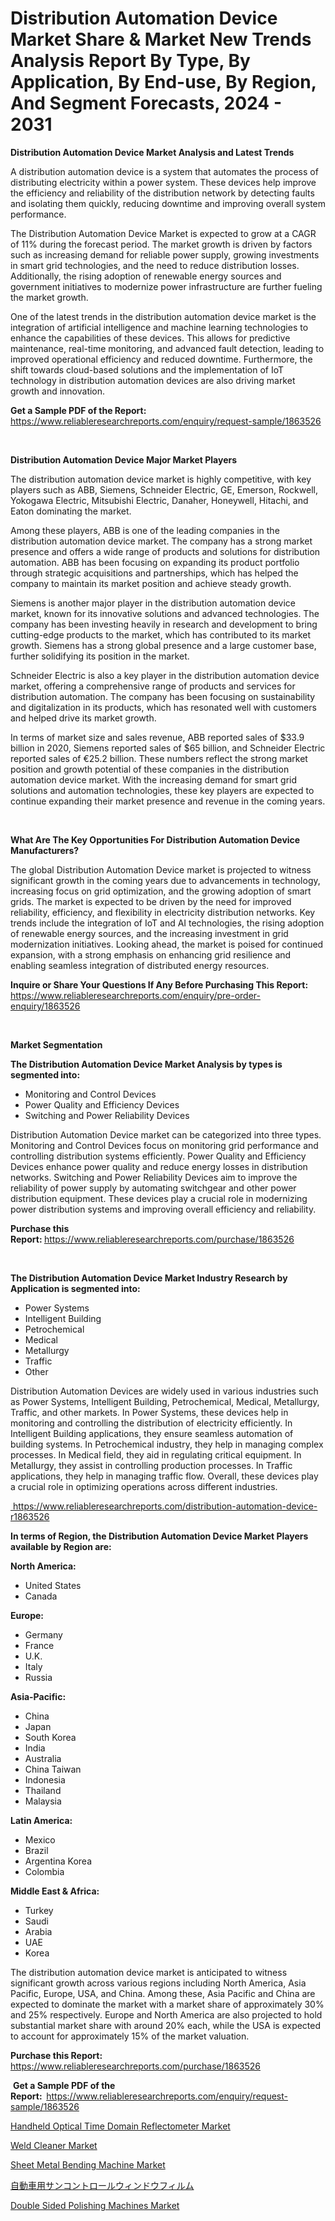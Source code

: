 <p><h1>Distribution Automation Device Market Share & Market New Trends Analysis Report By Type, By Application, By End-use, By Region, And Segment Forecasts, 2024 - 2031</h1></p><p><strong>Distribution Automation Device Market Analysis and Latest Trends</strong></p>
<p><p>A distribution automation device is a system that automates the process of distributing electricity within a power system. These devices help improve the efficiency and reliability of the distribution network by detecting faults and isolating them quickly, reducing downtime and improving overall system performance.</p><p>The Distribution Automation Device Market is expected to grow at a CAGR of 11% during the forecast period. The market growth is driven by factors such as increasing demand for reliable power supply, growing investments in smart grid technologies, and the need to reduce distribution losses. Additionally, the rising adoption of renewable energy sources and government initiatives to modernize power infrastructure are further fueling the market growth.</p><p>One of the latest trends in the distribution automation device market is the integration of artificial intelligence and machine learning technologies to enhance the capabilities of these devices. This allows for predictive maintenance, real-time monitoring, and advanced fault detection, leading to improved operational efficiency and reduced downtime. Furthermore, the shift towards cloud-based solutions and the implementation of IoT technology in distribution automation devices are also driving market growth and innovation.</p></p>
<p><strong>Get a Sample PDF of the Report:&nbsp;</strong> <a href="https://www.reliableresearchreports.com/enquiry/request-sample/1863526">https://www.reliableresearchreports.com/enquiry/request-sample/1863526</a></p>
<p>&nbsp;</p>
<p><strong>Distribution Automation Device Major Market Players</strong></p>
<p><p>The distribution automation device market is highly competitive, with key players such as ABB, Siemens, Schneider Electric, GE, Emerson, Rockwell, Yokogawa Electric, Mitsubishi Electric, Danaher, Honeywell, Hitachi, and Eaton dominating the market. </p><p>Among these players, ABB is one of the leading companies in the distribution automation device market. The company has a strong market presence and offers a wide range of products and solutions for distribution automation. ABB has been focusing on expanding its product portfolio through strategic acquisitions and partnerships, which has helped the company to maintain its market position and achieve steady growth. </p><p>Siemens is another major player in the distribution automation device market, known for its innovative solutions and advanced technologies. The company has been investing heavily in research and development to bring cutting-edge products to the market, which has contributed to its market growth. Siemens has a strong global presence and a large customer base, further solidifying its position in the market.</p><p>Schneider Electric is also a key player in the distribution automation device market, offering a comprehensive range of products and services for distribution automation. The company has been focusing on sustainability and digitalization in its products, which has resonated well with customers and helped drive its market growth.</p><p>In terms of market size and sales revenue, ABB reported sales of $33.9 billion in 2020, Siemens reported sales of $65 billion, and Schneider Electric reported sales of €25.2 billion. These numbers reflect the strong market position and growth potential of these companies in the distribution automation device market. With the increasing demand for smart grid solutions and automation technologies, these key players are expected to continue expanding their market presence and revenue in the coming years.</p></p>
<p>&nbsp;</p>
<p><strong>What Are The Key Opportunities For Distribution Automation Device Manufacturers?</strong></p>
<p><p>The global Distribution Automation Device market is projected to witness significant growth in the coming years due to advancements in technology, increasing focus on grid optimization, and the growing adoption of smart grids. The market is expected to be driven by the need for improved reliability, efficiency, and flexibility in electricity distribution networks. Key trends include the integration of IoT and AI technologies, the rising adoption of renewable energy sources, and the increasing investment in grid modernization initiatives. Looking ahead, the market is poised for continued expansion, with a strong emphasis on enhancing grid resilience and enabling seamless integration of distributed energy resources.</p></p>
<p><strong>Inquire or Share Your Questions If Any Before Purchasing This Report:</strong> <a href="https://www.reliableresearchreports.com/enquiry/pre-order-enquiry/1863526">https://www.reliableresearchreports.com/enquiry/pre-order-enquiry/1863526</a></p>
<p>&nbsp;</p>
<p><strong>Market Segmentation</strong></p>
<p><strong>The Distribution Automation Device Market Analysis by types is segmented into:</strong></p>
<p><ul><li>Monitoring and Control Devices</li><li>Power Quality and Efficiency Devices</li><li>Switching and Power Reliability Devices</li></ul></p>
<p><p>Distribution Automation Device market can be categorized into three types. Monitoring and Control Devices focus on monitoring grid performance and controlling distribution systems efficiently. Power Quality and Efficiency Devices enhance power quality and reduce energy losses in distribution networks. Switching and Power Reliability Devices aim to improve the reliability of power supply by automating switchgear and other power distribution equipment. These devices play a crucial role in modernizing power distribution systems and improving overall efficiency and reliability.</p></p>
<p><strong>Purchase this Report:&nbsp;</strong><a href="https://www.reliableresearchreports.com/purchase/1863526">https://www.reliableresearchreports.com/purchase/1863526</a></p>
<p>&nbsp;</p>
<p><strong>The Distribution Automation Device Market Industry Research by Application is segmented into:</strong></p>
<p><ul><li>Power Systems</li><li>Intelligent Building</li><li>Petrochemical</li><li>Medical</li><li>Metallurgy</li><li>Traffic</li><li>Other</li></ul></p>
<p><p>Distribution Automation Devices are widely used in various industries such as Power Systems, Intelligent Building, Petrochemical, Medical, Metallurgy, Traffic, and other markets. In Power Systems, these devices help in monitoring and controlling the distribution of electricity efficiently. In Intelligent Building applications, they ensure seamless automation of building systems. In Petrochemical industry, they help in managing complex processes. In Medical field, they aid in regulating critical equipment. In Metallurgy, they assist in controlling production processes. In Traffic applications, they help in managing traffic flow. Overall, these devices play a crucial role in optimizing operations across different industries.</p></p>
<p><a href="https://www.reliableresearchreports.com/distribution-automation-device-r1863526">&nbsp;https://www.reliableresearchreports.com/distribution-automation-device-r1863526</a></p>
<p><strong>In terms of Region, the Distribution Automation Device Market Players available by Region are:</strong></p>
<p>
    <p> <strong> North America: </strong>
        <ul>
            <li>United States</li>
            <li>Canada</li>
        </ul>
        </p> 
    <p> <strong> Europe: </strong>
        <ul>
            <li>Germany</li>
            <li>France</li>
            <li>U.K.</li>
            <li>Italy</li>
            <li>Russia</li>
        </ul>
        </p> 
    <p> <strong> Asia-Pacific: </strong>
        <ul>
            <li>China</li>
            <li>Japan</li>
            <li>South Korea</li>
            <li>India</li>
            <li>Australia</li>
            <li>China Taiwan</li>
            <li>Indonesia</li>
            <li>Thailand</li>
            <li>Malaysia</li>
        </ul>
        </p> 
    <p> <strong> Latin America: </strong>
        <ul>
            <li>Mexico</li>
            <li>Brazil</li>
            <li>Argentina Korea</li>
            <li>Colombia</li>
        </ul>
        </p> 
    <p> <strong> Middle East & Africa: </strong>
        <ul>
            <li>Turkey</li>
            <li>Saudi</li>
            <li>Arabia</li>
            <li>UAE</li>
            <li>Korea</li>
        </ul>
    </p>
    </p>
<p><p>The distribution automation device market is anticipated to witness significant growth across various regions including North America, Asia Pacific, Europe, USA, and China. Among these, Asia Pacific and China are expected to dominate the market with a market share of approximately 30% and 25% respectively. Europe and North America are also projected to hold substantial market share with around 20% each, while the USA is expected to account for approximately 15% of the market valuation.</p></p>
<p><strong>Purchase this Report: </strong><a href="https://www.reliableresearchreports.com/purchase/1863526">https://www.reliableresearchreports.com/purchase/1863526</a></p>
<p>&nbsp;<strong>Get a Sample PDF of the Report:&nbsp;&nbsp;</strong><a href="https://www.reliableresearchreports.com/enquiry/request-sample/1863526">https://www.reliableresearchreports.com/enquiry/request-sample/1863526</a></p>
<p><strong></strong></p>
<p><p><a href="https://www.linkedin.com/pulse/exploring-handheld-optical-time-domain-reflectometer-market-g7kic?trackingId=%2BCRpVxcIqFeMml8%2BhjmK9g%3D%3D">Handheld Optical Time Domain Reflectometer Market</a></p><p><a href="https://github.com/LaceyZemlak1/Market-Research-Report-List-1/blob/main/weld-cleaner-market.md">Weld Cleaner Market</a></p><p><a href="https://github.com/MyrtisWest1/Market-Research-Report-List-1/blob/main/sheet-metal-bending-machine-market.md">Sheet Metal Bending Machine Market</a></p><p><a href="https://github.com/roulaayoub-saad/Market-Research-Report-List-2/blob/main/7125485164300.md">自動車用サンコントロールウィンドウフィルム</a></p><p><a href="https://www.linkedin.com/pulse/global-double-sided-polishing-machines-market-product-type-ersoe?trackingId=8%2FBlm3UgcAYuGXp4mLEJhA%3D%3D">Double Sided Polishing Machines Market</a></p></p>